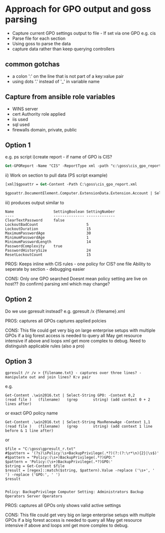 # Approach for GPO output and goss parsing

- Capture current GPO settings output to file - If set via one GPO e.g. cis
- Parse file for each section
- Using goss to parse the data
- capture data rather than keep querying controllers

## common gotchas

- a colon ':' on the line that is not part of a key:value pair
- using dots '.' instead of '_' in variable name

## Capture from ansible role variables

- WINS server
- cert Authority role applied
- iis used
- sql used
- firewalls domain, private, public

## Option 1

e.g. ps script
i)create report - if name of GPO is CIS?

```ps
Get-GPOReport -Name "CIS" -ReportType xml -path "c:\goss\cis_gpo_report.xml" 
 ```

ii) Work on section to pull data (PS script example)

```ps
[xml]$gpoattr = Get-Content -Path C:\goss\cis_gpo_report.xml

$gpoattr.DocumentElement.Computer.ExtensionData.Extension.Account | Select-Object -Property Name, SettingBoolean, SettingNumber
```

iii) produces output similar to

```shell
Name                  SettingBoolean SettingNumber
----                  -------------- -------------
ClearTextPassword     false                       
LockoutBadCount                      5            
LockoutDuration                      15           
MaximumPasswordAge                   30           
MinimumPasswordAge                   1            
MinimumPasswordLength                14           
PasswordComplexity    true                        
PasswordHistorySize                  24           
ResetLockoutCount                    15  
```

PROS:
Keeps inline with CIS rules - one policy for CIS?
one file
Ability to seperate by section - debugging easier

CONS:
Only one GPO searched
Doesnt mean policy setting are live on host?? (to confirm)
parsing xml which may change?

## Option 2

Do we use gpresult instead?
e.g.
gpresult /x {filename}.xml

PROS:
captures all GPOs
captures applied polcies

CONS:
This file could get very big on large enterprise setups with multiple GPOs
if a big forest access is needed to query all
May get resource intensive if above and loops
xml get more complex to debug.
Need to distinguish applicable rules (also a pro)

## Option 3

```shell
gpresult /r /v > {filename.txt} - captures over three lines? - manipulate out and join lines? K:v pair
```

e.g.

```shell
Get-Content .\win2016.txt | Select-String GPO: -Context 0,2
(read file )   (filename)   (grep       string) (add context 0 + 2 lines after) 
```

or exact GPO policy name

```shell
Get-Content .\win2016.txt | Select-String MaxRenewAge -Context 1,1
(read file )   (filename)   (grep       string) (add context 1 line before & 1 line after) 
```

or

```shell
$file = "C:\goss\gpresult_r.txt"
#$pattern = '(?s)\sPolicy:\s+BackupPrivilege(.*?)(?:(?:\r*\n){2}|\s$)'
#$pattern = "Policy:(\s+)BackupPrivilege(.*?)GPO:"
$pattern = 'Policy:(\s+)BackupPrivilege(.*?)GPO:'
$string = Get-Content $file
$result = [regex]::match($string, $pattern).Value -replace ('\s+', ' ') -replace ('GPO:', ' ')
$result
```

```shell
              
Policy: BackupPrivilege Computer Setting: Administrators Backup Operators Server Operators  

```

PROS:
captures all GPOs
only shows valid active settings

CONS:
This file could get very big on large enterprise setups with multiple GPOs
if a big forest access is needed to query all
May get resource intensive if above and loops
xml get more complex to debug.
